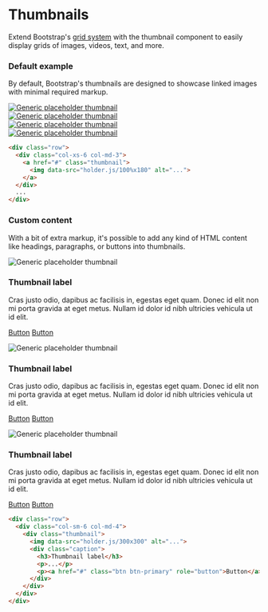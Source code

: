 
<h1 id="thumbnails" class="page-header">Thumbnails</h1>

<p class="lead">Extend Bootstrap's <a href="css.html#grid">grid system</a> with the thumbnail component to easily display grids of images, videos, text, and more.</p>

<h3 id="thumbnails-default">Default example</h3>

<p>By default, Bootstrap's thumbnails are designed to showcase linked images with minimal required markup.</p>

<div class="bs-example">
  <div class="row">
    <div class="col-xs-6 col-md-3">
      <a href="#" class="thumbnail">
        <img data-src="holder.js/100%x180" alt="Generic placeholder thumbnail">
      </a>
    </div>
    <div class="col-xs-6 col-md-3">
      <a href="#" class="thumbnail">
        <img data-src="holder.js/100%x180" alt="Generic placeholder thumbnail">
      </a>
    </div>
    <div class="col-xs-6 col-md-3">
      <a href="#" class="thumbnail">
        <img data-src="holder.js/100%x180" alt="Generic placeholder thumbnail">
      </a>
    </div>
    <div class="col-xs-6 col-md-3">
      <a href="#" class="thumbnail">
        <img data-src="holder.js/100%x180" alt="Generic placeholder thumbnail">
      </a>
    </div>
  </div>
</div>

```html
<div class="row">
  <div class="col-xs-6 col-md-3">
    <a href="#" class="thumbnail">
      <img data-src="holder.js/100%x180" alt="...">
    </a>
  </div>
  ...
</div>
```

<h3 id="thumbnails-custom-content">Custom content</h3>

<p>With a bit of extra markup, it's possible to add any kind of HTML content like headings, paragraphs, or buttons into thumbnails.</p>

<div class="bs-example">
  <div class="row">
    <div class="col-sm-6 col-md-4">
      <div class="thumbnail">
        <img data-src="holder.js/100%x200" alt="Generic placeholder thumbnail">
        <div class="caption">
          <h3>Thumbnail label</h3>
          <p>Cras justo odio, dapibus ac facilisis in, egestas eget quam. Donec id elit non mi porta gravida at eget metus. Nullam id dolor id nibh ultricies vehicula ut id elit.</p>
          <p><a href="#" class="btn btn-primary" role="button">Button</a> <a href="#" class="btn btn-default" role="button">Button</a></p>
        </div>
      </div>
    </div>
    <div class="col-sm-6 col-md-4">
      <div class="thumbnail">
        <img data-src="holder.js/100%x200" alt="Generic placeholder thumbnail">
        <div class="caption">
          <h3>Thumbnail label</h3>
          <p>Cras justo odio, dapibus ac facilisis in, egestas eget quam. Donec id elit non mi porta gravida at eget metus. Nullam id dolor id nibh ultricies vehicula ut id elit.</p>
          <p><a href="#" class="btn btn-primary" role="button">Button</a> <a href="#" class="btn btn-default" role="button">Button</a></p>
        </div>
      </div>
    </div>
    <div class="col-sm-6 col-md-4">
      <div class="thumbnail">
        <img data-src="holder.js/100%x200" alt="Generic placeholder thumbnail">
        <div class="caption">
          <h3>Thumbnail label</h3>
          <p>Cras justo odio, dapibus ac facilisis in, egestas eget quam. Donec id elit non mi porta gravida at eget metus. Nullam id dolor id nibh ultricies vehicula ut id elit.</p>
          <p><a href="#" class="btn btn-primary" role="button">Button</a> <a href="#" class="btn btn-default" role="button">Button</a></p>
        </div>
      </div>
    </div>
  </div>
</div>

```html
<div class="row">
  <div class="col-sm-6 col-md-4">
    <div class="thumbnail">
      <img data-src="holder.js/300x300" alt="...">
      <div class="caption">
        <h3>Thumbnail label</h3>
        <p>...</p>
        <p><a href="#" class="btn btn-primary" role="button">Button</a> <a href="#" class="btn btn-default" role="button">Button</a></p>
      </div>
    </div>
  </div>
</div>
```
